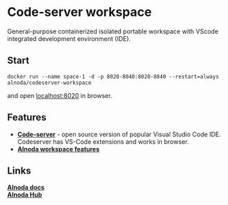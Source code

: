 # Code-server workspace

General-purpose containerized isolated portable workspace with VScode integrated development environment (IDE). 

## Start
 
```
docker run --name space-1 -d -p 8020-8040:8020-8040 --restart=always alnoda/codeserver-workspace
```  

and open [localhost:8020](http://localhost:8020) in browser.  

## Features

- [**Code-server**](https://github.com/cdr/code-server) - open source version of popular Visual Studio Code IDE. Codeserver has VS-Code extensions and works in browser. 
- [**Alnoda workspace features**](https://docs.alnoda.org/)

## Links

[__Alnoda docs__](https://docs.alnoda.org/)    
[__Alnoda Hub__](https://alnoda.org)  
